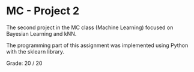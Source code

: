 # MC - Project 2

The second project in the MC class (Machine Learning) focused on Bayesian Learning and kNN.

The programming part of this assignment was implemented using Python with the sklearn library.

Grade: 20 / 20